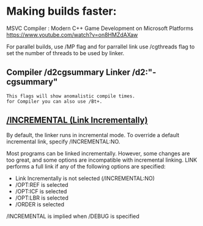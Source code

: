 
# Making builds faster:

MSVC Compiler : Modern C++ Game Development on Microsoft Platforms https://www.youtube.com/watch?v=on8HMZdAXaw

For parallel builds, use /MP flag and for parrallel link use /cgthreads flag to set the number of threads to be used by linker.


## Compiler /d2cgsummary Linker /d2:"-cgsummary"
    This flags will show anomalistic compile times.
    for Compiler you can also use /Bt+.

## [/INCREMENTAL (Link Incrementally)](https://docs.microsoft.com/en-us/cpp/build/reference/incremental-link-incrementally?view=msvc-160)

By default, the linker runs in incremental mode. To override a default incremental link, specify /INCREMENTAL:NO.

Most programs can be linked incrementally. However, some changes are too great, and some options are incompatible with incremental linking. LINK performs a full link if any of the following options are specified:

- Link Incrementally is not selected (/INCREMENTAL:NO)
- /OPT:REF is selected
- /OPT:ICF is selected
- /OPT:LBR is selected
- /ORDER is selected

/INCREMENTAL is implied when /DEBUG is specified
